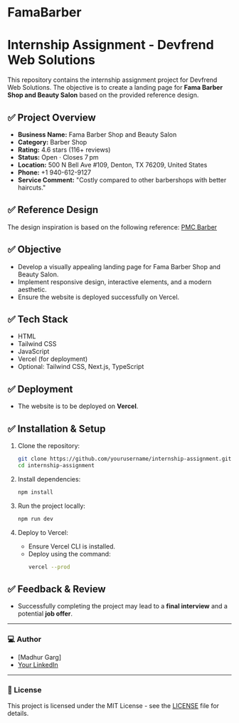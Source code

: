 # FamaBarber
# Internship Assignment - Devfrend Web Solutions

This repository contains the internship assignment project for Devfrend Web Solutions. The objective is to create a landing page for **Fama Barber Shop and Beauty Salon** based on the provided reference design.

## ✅ Project Overview
- **Business Name:** Fama Barber Shop and Beauty Salon
- **Category:** Barber Shop
- **Rating:** 4.6 stars (116+ reviews)
- **Status:** Open ⋅ Closes 7 pm
- **Location:** 500 N Bell Ave #109, Denton, TX 76209, United States
- **Phone:** +1 940-612-9127
- **Service Comment:** "Costly compared to other barbershops with better haircuts."

## ✅ Reference Design
The design inspiration is based on the following reference: [PMC Barber](https://pmcbarber.devfrend.com/)

## ✅ Objective
- Develop a visually appealing landing page for Fama Barber Shop and Beauty Salon.
- Implement responsive design, interactive elements, and a modern aesthetic.
- Ensure the website is deployed successfully on Vercel.

## ✅ Tech Stack
- HTML
- Tailwind CSS
- JavaScript
- Vercel (for deployment)
- Optional: Tailwind CSS, Next.js, TypeScript

## ✅ Deployment
- The website is to be deployed on **Vercel**.

## ✅ Installation & Setup
1. Clone the repository:
   ```bash
   git clone https://github.com/yourusername/internship-assignment.git
   cd internship-assignment
   ```

2. Install dependencies:
   ```bash
   npm install
   ```

3. Run the project locally:
   ```bash
   npm run dev
   ```

4. Deploy to Vercel:
   - Ensure Vercel CLI is installed.
   - Deploy using the command:
     ```bash
     vercel --prod
     ```

## ✅ Feedback & Review
- Successfully completing the project may lead to a **final interview** and a potential **job offer**.

---

### 💻 Author
- [Madhur Garg]
- [Your LinkedIn](https://www.linkedin.com/in/madhur-garg-2360a831a/)

---

### 📄 License

This project is licensed under the MIT License - see the [LICENSE](LICENSE) file for details.
